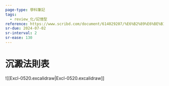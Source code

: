 ```yaml
---
page-type: 學科筆記
tags:
  - review_化/記憶型
reference: https://www.scribd.com/document/614029207/%E6%B2%89%E6%BE%B1%E8%A6%8F%E5%89%87%E8%A1%A8
sr-due: 2024-07-02
sr-interval: 2
sr-ease: 130
---
```

# 沉澱法則表
![[Excl-0520.excalidraw|Excl-0520.excalidraw]]
